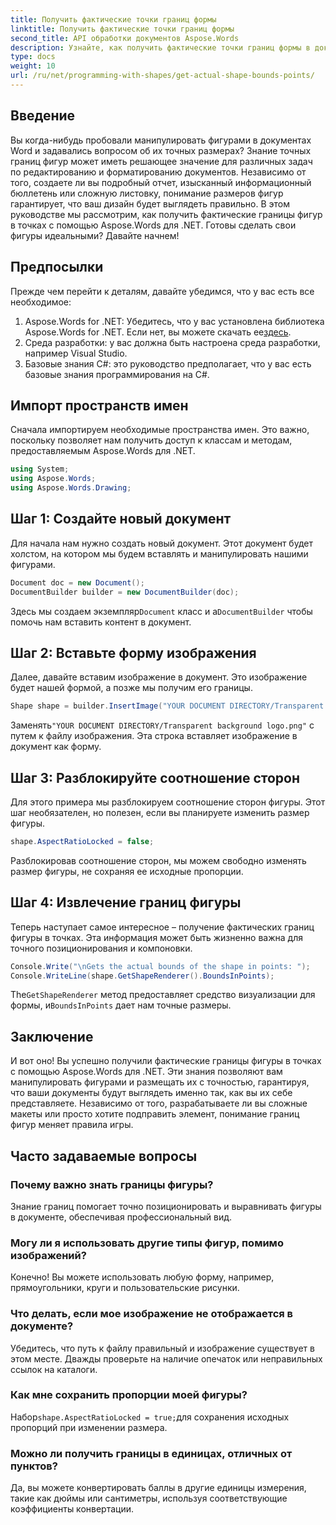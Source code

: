 ```yaml
---
title: Получить фактические точки границ формы
linktitle: Получить фактические точки границ формы
second_title: API обработки документов Aspose.Words
description: Узнайте, как получить фактические точки границ формы в документах Word с помощью Aspose.Words для .NET. Изучите точную манипуляцию формой с помощью этого подробного руководства.
type: docs
weight: 10
url: /ru/net/programming-with-shapes/get-actual-shape-bounds-points/
---
```

## Введение

Вы когда-нибудь пробовали манипулировать фигурами в документах Word и задавались вопросом об их точных размерах? Знание точных границ фигур может иметь решающее значение для различных задач по редактированию и форматированию документов. Независимо от того, создаете ли вы подробный отчет, изысканный информационный бюллетень или сложную листовку, понимание размеров фигур гарантирует, что ваш дизайн будет выглядеть правильно. В этом руководстве мы рассмотрим, как получить фактические границы фигур в точках с помощью Aspose.Words для .NET. Готовы сделать свои фигуры идеальными? Давайте начнем!

## Предпосылки

Прежде чем перейти к деталям, давайте убедимся, что у вас есть все необходимое:

1.  Aspose.Words for .NET: Убедитесь, что у вас установлена библиотека Aspose.Words for .NET. Если нет, вы можете скачать ее[здесь](https://releases.aspose.com/words/net/).
2. Среда разработки: у вас должна быть настроена среда разработки, например Visual Studio.
3. Базовые знания C#: это руководство предполагает, что у вас есть базовые знания программирования на C#.

## Импорт пространств имен

Сначала импортируем необходимые пространства имен. Это важно, поскольку позволяет нам получить доступ к классам и методам, предоставляемым Aspose.Words для .NET.

```csharp
using System;
using Aspose.Words;
using Aspose.Words.Drawing;
```

## Шаг 1: Создайте новый документ

Для начала нам нужно создать новый документ. Этот документ будет холстом, на котором мы будем вставлять и манипулировать нашими фигурами.

```csharp
Document doc = new Document();
DocumentBuilder builder = new DocumentBuilder(doc);
```

 Здесь мы создаем экземпляр`Document` класс и а`DocumentBuilder` чтобы помочь нам вставить контент в документ.

## Шаг 2: Вставьте форму изображения

Далее, давайте вставим изображение в документ. Это изображение будет нашей формой, а позже мы получим его границы.

```csharp
Shape shape = builder.InsertImage("YOUR DOCUMENT DIRECTORY/Transparent background logo.png");
```

 Заменять`"YOUR DOCUMENT DIRECTORY/Transparent background logo.png"` с путем к файлу изображения. Эта строка вставляет изображение в документ как форму.

## Шаг 3: Разблокируйте соотношение сторон

Для этого примера мы разблокируем соотношение сторон фигуры. Этот шаг необязателен, но полезен, если вы планируете изменить размер фигуры.

```csharp
shape.AspectRatioLocked = false;
```

Разблокировав соотношение сторон, мы можем свободно изменять размер фигуры, не сохраняя ее исходные пропорции.

## Шаг 4: Извлечение границ фигуры

Теперь наступает самое интересное – получение фактических границ фигуры в точках. Эта информация может быть жизненно важна для точного позиционирования и компоновки.

```csharp
Console.Write("\nGets the actual bounds of the shape in points: ");
Console.WriteLine(shape.GetShapeRenderer().BoundsInPoints);
```

The`GetShapeRenderer` метод предоставляет средство визуализации для формы, и`BoundsInPoints` дает нам точные размеры.

## Заключение

И вот оно! Вы успешно получили фактические границы фигуры в точках с помощью Aspose.Words для .NET. Эти знания позволяют вам манипулировать фигурами и размещать их с точностью, гарантируя, что ваши документы будут выглядеть именно так, как вы их себе представляете. Независимо от того, разрабатываете ли вы сложные макеты или просто хотите подправить элемент, понимание границ фигур меняет правила игры.

## Часто задаваемые вопросы

### Почему важно знать границы фигуры?
Знание границ помогает точно позиционировать и выравнивать фигуры в документе, обеспечивая профессиональный вид.

### Могу ли я использовать другие типы фигур, помимо изображений?
Конечно! Вы можете использовать любую форму, например, прямоугольники, круги и пользовательские рисунки.

### Что делать, если мое изображение не отображается в документе?
Убедитесь, что путь к файлу правильный и изображение существует в этом месте. Дважды проверьте на наличие опечаток или неправильных ссылок на каталоги.

### Как мне сохранить пропорции моей фигуры?
Набор`shape.AspectRatioLocked = true;`для сохранения исходных пропорций при изменении размера.

### Можно ли получить границы в единицах, отличных от пунктов?
Да, вы можете конвертировать баллы в другие единицы измерения, такие как дюймы или сантиметры, используя соответствующие коэффициенты конвертации.